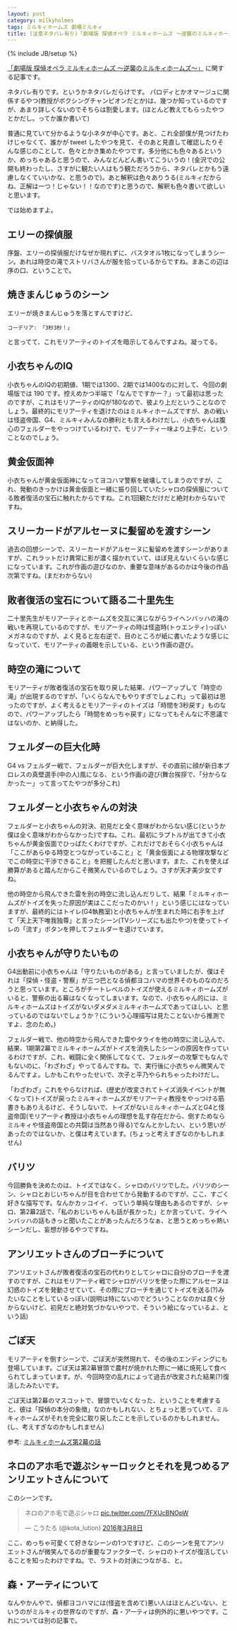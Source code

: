 ```yaml
---
layout: post
category: milkyholmes
tags: ミルキィホームズ 劇場ミルキィ
title: (注意ネタバレ有り)「劇場版 探偵オペラ ミルキィホームズ 〜逆襲のミルキィホームズ〜」の小ネタ・伏線などについて
---
```

{% include JB/setup %}

[「劇場版 探偵オペラ ミルキィホームズ 〜逆襲のミルキィホームズ〜」](http://mh-movie.com/) に関する記事です。

ネタバレ有りです。というかネタバレだらけです。
パロディとかオマージュに関係するやつ(教授がボクシングチャンピオンだとか)は、幾つか知っているのですが、あまり詳しくないのでそちらは割愛します。(ほとんど教えてもらったやつとかだし。ってか誰か書いて)

普通に見ていて分かるような小ネタが中心です。あと、これ全部僕が見つけたわけじゃなくて、誰かが tweet したやつを見て、そのあと見直して確認したりそんな感じのことして、色々とかき集めたやつです。多分他にも色々あるというか、めっちゃあると思うので、みんなどんどん書いてこういうの！(金沢での公開も終わったし、さすがに観たい人はもう観ただろうから、ネタバレとかもう遠慮しなくていいかな、と思うので)。あと解釈は色々ありうる(ミルキィだからね、正解は一つ！じゃない！！なのです)と思うので、解釈も色々書いて欲しいと思います。

では始めますよ。

## エリーの探偵服

序盤、エリーの探偵服だけなぜか現れずに、バスタオル1枚になってしまうシーン。あれは時空の滝でストリバさんが服を拾っているからですね。まあこの辺は序の口、ということで。

## 焼きまんじゅうのシーン

エリーが焼きまんじゅうを落とすんですけど、

```
コーデリア: 「3秒3秒！」
```

と言ってて、これモリアーティのトイズを暗示してるんですよね。凝ってる。

## 小衣ちゃんのIQ

小衣ちゃんのIQの初期値、1期では1300、2期では1400なのに対して、今回の劇場版では 190 です。控えめかつ半端で「なんでですかー？」って最初は思ったのですが、これはモリアーティのIQが180なので、彼より上だということなのでしょう。最終的にモリアーティを退けたのはミルキィホームズですが、あの戦いは怪盗帝国、G4、ミルキィみんなの勝利とも言えるわけだし、小衣ちゃんは腹心のフェルダーをやっつけているわけで、モリアーティ一味より上手だ、ということなのでしょう。

## 黄金仮面神

小衣ちゃんが黄金仮面神になってヨコハマ警察を破壊してしまうのですが、これ、発動のきっかけは黄金仮面と一緒に振り回していたシャロの探偵服についてる敗者復活の宝石に触れたからですね。これ1回観ただけだと絶対わからないですね。

## スリーカードがアルセーヌに髪留めを渡すシーン

過去の回想シーンで、スリーカードがアルセーヌに髪留めを渡すシーンがありますが、これラットだけ異常に影が濃く描かれていて、ほぼ見えないくらいな感じになっています。これが作画の遊びなのか、重要な意味があるのかは今後の作品次第ですね。(まだわからない)

## 敗者復活の宝石について語る二十里先生

二十里先生がモリアーティとホームズを交互に演じながらライヘンバッハの滝の戦いを再現しているのですが、モリアーティの時は怪盗時(トゥエンティ)っぽいメガネなのですが、よく見ると左右逆で、目のところが紙に書いたような感じになっていて、モリアーティの義眼を示している、という作画の遊び。

## 時空の滝について

モリアーティが敗者復活の宝石を取り戻した結果、パワーアップして「時空の滝」が出現するのですが、「いくらなんでもやりすぎでしょこれ」って最初は思ったのですが、よく考えるとモリアーティのトイズは「時間を3秒戻す」ものなので、パワーアップしたら「時間をめっちゃ戻す」になってもそんなに不思議ではないのか、と納得した。

## フェルダーの巨大化時

G4 vs フェルダー戦で、フェルダーが巨大化しますが、その直前に顔が新日本プロレスの真壁選手(中の人)風になる、という作画の遊び(舞台挨拶で、「分からなかったー」って言ってたやつが多分これ)

## フェルダーと小衣ちゃんの対決

フェルダーと小衣ちゃんの対決、初見だと全く意味がわからない感じ(というか僕は全く意味がわからなかった)ですね。これ、最初にラプトルが出てきて小衣ちゃんが黄金仮面でひっぱたくわけですが、これだけでおそらく小衣ちゃんは「ここがあらゆる時空とつながっていること」と「黄金仮面による物理攻撃などでこの時空に干渉できること」を把握したんだと思います。また、これを使えば勝算があると踏んだからこそ微笑んでいるのでしょう。さすが天才美少女ですね。

他の時空から飛んできた雷を別の時空に流し込んだりして、結果「ミルキィホームズがトイズを失った原因が実はここだったのかい！」という感じにはなっていますが、最終的にはトイレ(G4執務室)と小衣ちゃんが生まれた時に右手を上げて「天上天下唯我独尊」と言ったシーン(TVシリーズにも出たやつ)を使ってトイレの「流す」ボタンを押してフェルダーを退けています。

## 小衣ちゃんが守りたいもの

G4出動前に小衣ちゃんは「守りたいものがある」と言っていましたが、僕はそれは「探偵・怪盗・警察」が三つ巴となる偵都ヨコハマの世界そのものなのだろうと思っています。ところがチートレベルのトイズが使えるミルキィホームズがいると、警察の出る幕はなくなってしまいます。なので、小衣ちゃん的には、ミルキィホームズはトイズがないダメダメミルキィホームズであってほしい、と思っているのではないでしょうか？(こういう心理描写は見たことないから推測ですよ、念のため。)

フェルダー戦で、他の時空から飛んできた雷やタライを他の時空に流し込んで、結果、1期第2幕でミルキィホームズがトイズを消失したシーンの原因を作っているわけですが、これ、戦闘に全く関係してなくて、フェルダーの攻撃でもなんでもないのに、「わざわざ」やってるんですね。で、実行後に小衣ちゃん微笑んでるんですよ。しかもこれやったせいで、次子と平乃やられちゃったわけだし。

「わざわざ」これをやらなければ、(歴史が改変されてトイズ消失イベントが無くなって)トイズが戻ったミルキィホームズがモリアーティ教授をやっつける筋書きもありえるけど、そうしないで、トイズがないミルキィホームズとG4と怪盗帝国(モリアーティ教授は小衣ちゃんの理想を乱す存在だから、倒すためならミルキィや怪盗帝国との共闘は当然あり得る)でなんとかしたい、という思いがあったのではないか、と僕は考えています。(ちょっと考えすぎなのかもしれません)

## バリツ

今回勝負を決めたのは、トイズではなく、シャロのバリツでした。バリツのシーン、シャロとおじいちゃんが目を合わせてから発動するのですが、ここ、すごく好きな描写です。なんかカッコイイ、っていう単純な理由もあるのですが、シャロ、第2幕2話で、「私のおじいちゃんも話が長かった」とか言っていて、ライヘンバッハの話もきっと聞いたことがあったんだろうなぁ、と思うとめっちゃ熱いシーンだし、妄想が捗るやつですね。

## アンリエットさんのブローチについて

アンリエットさんが敗者復活の宝石の代わりとしてシャロに自分のブローチを渡すのですが、これはモリアーティ戦でシャロがバリツを使った際にアルセーヌは幻惑のトイズを発動させていて、その際にブローチを通じてトイズを送る(?)みたいなことをしているっぽい(説明は特にないのでどういうことなのかは良く分からないけど、初見だと絶対気づかないやつで、そういう絵になっているよ、という話)

## ごぼ天

モリアーティを倒すシーンで、ごぼ天が突然現れて、その後のエンディングにも登場しています。ごぼ天は第2幕冒頭で農村が焼かれた際に一緒に焼死して食べられてしまっています。が、今回時空の乱れによって過去が改変された結果(?)復活したみたいです。

ごぼ天は第2幕のマスコットで、冒頭でいなくなった、ということを考慮すると、彼は「探偵の本分の象徴」なのかもしれない、とちょっと思っていて、ミルキィホームズがそれを完全に取り戻したことを示しているのかもしれません。(し、考えすぎなのかもしれません)

参考: [ミルキィホームズ第2幕の話](/milkyholmes/2016/03/13/milky-2nd)

## ネロのアホ毛で遊ぶシャーロックとそれを見つめるアンリエットさんについて

このシーンです。

<blockquote class="twitter-tweet" data-lang="ja"><p lang="ja" dir="ltr">ネロのアホ毛で遊ぶシャロ <a href="https://t.co/7FXUcBNOpW">pic.twitter.com/7FXUcBNOpW</a></p>&mdash; こうたろ (@kota_lution) <a href="https://twitter.com/kota_lution/status/707210368309825536">2016年3月8日</a></blockquote>
<script async src="//platform.twitter.com/widgets.js" charset="utf-8"></script>

ここ、めっちゃ可愛くて好きなシーンの1つですけど、このシーンを見てアンリエットさんが微笑んでるのが重要なファクターで、シャロのトイズが復活していることを知ったわけですね。で、ラストの対決につながる、と。


## 森・アーティについて

なんやかんやで、偵都ヨコハマには(怪盗を含めて)悪い人はほとんどいない、というのがミルキィの世界なのですが、森・アーティは例外的に悪いやつです。これについては別の記事で。
